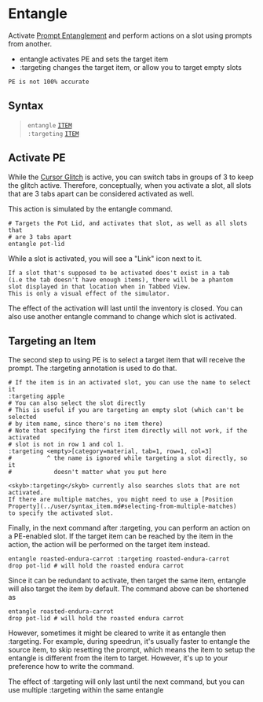 # Entangle

Activate [Prompt Entanglement](../ist/pe.md) and perform actions on a slot using prompts
from another.

- <skyb>entangle</skyb> activates PE and sets the target item
- <skyb>:targeting</skyb> changes the target item, or allow you to target empty slots

```admonish warning
PE is not 100% accurate
```

## Syntax
> `entangle` [`ITEM`](../user/syntax_item.md)<br>
> `:targeting` [`ITEM`](../user/syntax_item.md)<br>

## Activate PE
While the [Cursor Glitch](../ist/pe.md#cursor-glitch) is active, you can switch tabs in groups of 3 to keep
the glitch active. Therefore, conceptually, when you activate a slot,
all slots that are 3 tabs apart can be considered activated as well.

This action is simulated by the <skyb>entangle</skyb> command.

```skybook
# Targets the Pot Lid, and activates that slot, as well as all slots that
# are 3 tabs apart
entangle pot-lid
```

While a slot is activated, you will see a "Link" icon next to it.

```admonish tip
If a slot that's supposed to be activated does't exist in a tab
(i.e the tab doesn't have enough items), there will be a phantom
slot displayed in that location when in Tabbed View.
This is only a visual effect of the simulator.
```

The effect of the activation will last until the inventory is closed. You can also
use another <skyb>entangle</skyb> command to change which slot is activated.

## Targeting an Item
The second step to using PE is to select a target item that will receive the prompt.
The <skyb>:targeting</skyb> annotation is used to do that.

```skybook
# If the item is in an activated slot, you can use the name to select it
:targeting apple
# You can also select the slot directly
# This is useful if you are targeting an empty slot (which can't be selected
# by item name, since there's no item there)
# Note that specifying the first item directly will not work, if the activated
# slot is not in row 1 and col 1.
:targeting <empty>[category=material, tab=1, row=1, col=3]
#          ^ the name is ignored while targeting a slot directly, so it
#            doesn't matter what you put here
```

```admonish warning
<skyb>:targeting</skyb> currently also searches slots that are not activated.
If there are multiple matches, you might need to use a [Position Property](../user/syntax_item.md#selecting-from-multiple-matches)
to specify the activated slot.
```

Finally, in the next command after <skyb>:targeting</skyb>, you can perform
an action on a PE-enabled slot. If the target item can be reached by the item
in the action, the action will be performed on the target item instead.

```skybook
entangle roasted-endura-carrot :targeting roasted-endura-carrot
drop pot-lid # will hold the roasted endura carrot
```

Since it can be redundant to activate, then target the same item,
<skyb>entangle</skyb> will also target the item by default.
The command above can be shortened as
```skybook
entangle roasted-endura-carrot
drop pot-lid # will hold the roasted endura carrot
```

However, sometimes it might be cleared to write it as <skyb>entangle</skyb> then <skyb>:targeting</skyb>.
For example, during speedrun, it's usually faster to <skyb>entangle</skyb>
the source item, to skip resetting the prompt, which means the item to setup
the <skyb>entangle</skyb> is different from the item to target.
However, it's up to your preference how to write the command.

The effect of <skyb>:targeting</skyb> will only last until the next command,
but you can use multiple <skyb>:targeting</skyb> within the same <skyb>entangle</skyb>

